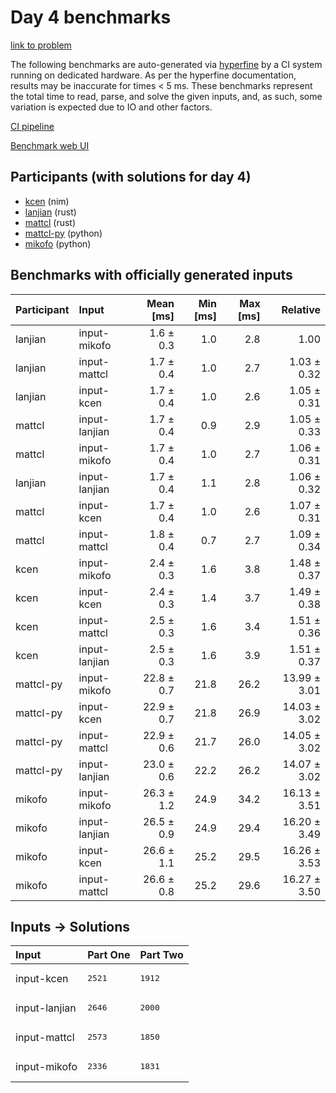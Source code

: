 # Day 4 benchmarks

[link to problem](https://adventofcode.com/2024/day/4)

The following benchmarks are auto-generated via
[hyperfine](https://github.com/sharkdp/hyperfine) by a CI system running on
dedicated hardware. As per the hyperfine documentation, results may be
inaccurate for times < 5 ms. These benchmarks represent the total time to read,
parse, and solve the given inputs, and, as such, some variation is expected due
to IO and other factors.

[CI pipeline](http://ci.papercode.net:8080/teams/main/pipelines/aoc2024)

[Benchmark web UI](https://aoc.ancalagon.black)


## Participants (with solutions for day 4)

- [kcen](https://github.com/kcen/aoc2024) (nim)
- [lanjian](https://github.com/lanjian/aoc-2024) (rust)
- [mattcl](https://github.com/mattcl/aoc2024) (rust)
- [mattcl-py](https://github.com/mattcl/aoc2024-py) (python)
- [mikofo](https://github.com/mikofo/aoc2024) (python)


## Benchmarks with officially generated inputs

| Participant | Input | Mean [ms] | Min [ms] | Max [ms] | Relative |
|:---|:---|---:|---:|---:|---:|
| lanjian | input-mikofo | 1.6 ± 0.3 | 1.0 | 2.8 | 1.00 |
| lanjian | input-mattcl | 1.7 ± 0.4 | 1.0 | 2.7 | 1.03 ± 0.32 |
| lanjian | input-kcen | 1.7 ± 0.4 | 1.0 | 2.6 | 1.05 ± 0.31 |
| mattcl | input-lanjian | 1.7 ± 0.4 | 0.9 | 2.9 | 1.05 ± 0.33 |
| mattcl | input-mikofo | 1.7 ± 0.4 | 1.0 | 2.7 | 1.06 ± 0.31 |
| lanjian | input-lanjian | 1.7 ± 0.4 | 1.1 | 2.8 | 1.06 ± 0.32 |
| mattcl | input-kcen | 1.7 ± 0.4 | 1.0 | 2.6 | 1.07 ± 0.31 |
| mattcl | input-mattcl | 1.8 ± 0.4 | 0.7 | 2.7 | 1.09 ± 0.34 |
| kcen | input-mikofo | 2.4 ± 0.3 | 1.6 | 3.8 | 1.48 ± 0.37 |
| kcen | input-kcen | 2.4 ± 0.3 | 1.4 | 3.7 | 1.49 ± 0.38 |
| kcen | input-mattcl | 2.5 ± 0.3 | 1.6 | 3.4 | 1.51 ± 0.36 |
| kcen | input-lanjian | 2.5 ± 0.3 | 1.6 | 3.9 | 1.51 ± 0.37 |
| mattcl-py | input-mikofo | 22.8 ± 0.7 | 21.8 | 26.2 | 13.99 ± 3.01 |
| mattcl-py | input-kcen | 22.9 ± 0.7 | 21.8 | 26.9 | 14.03 ± 3.02 |
| mattcl-py | input-mattcl | 22.9 ± 0.6 | 21.7 | 26.0 | 14.05 ± 3.02 |
| mattcl-py | input-lanjian | 23.0 ± 0.6 | 22.2 | 26.2 | 14.07 ± 3.02 |
| mikofo | input-mikofo | 26.3 ± 1.2 | 24.9 | 34.2 | 16.13 ± 3.51 |
| mikofo | input-lanjian | 26.5 ± 0.9 | 24.9 | 29.4 | 16.20 ± 3.49 |
| mikofo | input-kcen | 26.6 ± 1.1 | 25.2 | 29.5 | 16.26 ± 3.53 |
| mikofo | input-mattcl | 26.6 ± 0.8 | 25.2 | 29.6 | 16.27 ± 3.50 |


## Inputs -> Solutions

| Input | Part One | Part Two |
|:---|:---|:---|
|input-kcen|<pre>2521</pre>|<pre>1912</pre>|
|input-lanjian|<pre>2646</pre>|<pre>2000</pre>|
|input-mattcl|<pre>2573</pre>|<pre>1850</pre>|
|input-mikofo|<pre>2336</pre>|<pre>1831</pre>|